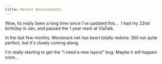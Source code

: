 ```yaml
---
title: Recent Developments
---
```


Wow, its really been a long time since I've updated this...  I had my 22nd
birthday in Jan, and passed the 1 year mark at ViaTalk.

In the last few months, Movierack.net has been totally redone. Still not quite
perfect, but it's slowly coming along.

I'm really starting to get the "I need a new layout" bug. Maybe it will happen
soon...
